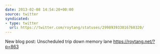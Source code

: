 ```yaml
---
date: 2013-02-08 14:54:20+00:00
source: twitter
syndicated:
- type: twitter
  url: https://twitter.com/roytang/statuses/299893933016760320/
---
```


New blog post: Unscheduled trip down memory lane https://roytang.net/?p=863